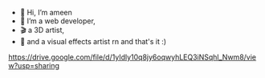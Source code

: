 - 👋 Hi, I’m ameen
- 👀 I’m a web developer,
- 🎬 a 3D artist,
- 🎥 and a visual effects artist rn and that's it :)
  

https://drive.google.com/file/d/1yIdly10q8jy6oqwyhLEQ3iNSqhl_Nwm8/view?usp=sharing
